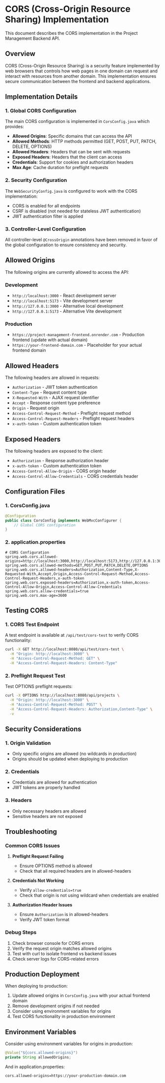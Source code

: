 # CORS (Cross-Origin Resource Sharing) Implementation

This document describes the CORS implementation in the Project Management Backend API.

## Overview

CORS (Cross-Origin Resource Sharing) is a security feature implemented by web browsers that controls how web pages in one domain can request and interact with resources from another domain. This implementation ensures secure communication between the frontend and backend applications.

## Implementation Details

### 1. Global CORS Configuration

The main CORS configuration is implemented in `CorsConfig.java` which provides:

- **Allowed Origins**: Specific domains that can access the API
- **Allowed Methods**: HTTP methods permitted (GET, POST, PUT, PATCH, DELETE, OPTIONS)
- **Allowed Headers**: Headers that can be sent with requests
- **Exposed Headers**: Headers that the client can access
- **Credentials**: Support for cookies and authorization headers
- **Max Age**: Cache duration for preflight requests

### 2. Security Configuration

The `WebSecurityConfig.java` is configured to work with the CORS implementation:

- CORS is enabled for all endpoints
- CSRF is disabled (not needed for stateless JWT authentication)
- JWT authentication filter is applied

### 3. Controller-Level Configuration

All controller-level `@CrossOrigin` annotations have been removed in favor of the global configuration to ensure consistency and security.

## Allowed Origins

The following origins are currently allowed to access the API:

### Development
- `http://localhost:3000` - React development server
- `http://localhost:5173` - Vite development server
- `http://127.0.0.1:3000` - Alternative local development
- `http://127.0.0.1:5173` - Alternative Vite development

### Production
- `https://project-management-frontend.onrender.com` - Production frontend (update with actual domain)
- `https://your-frontend-domain.com` - Placeholder for your actual frontend domain

## Allowed Headers

The following headers are allowed in requests:

- `Authorization` - JWT token authentication
- `Content-Type` - Request content type
- `X-Requested-With` - AJAX request identifier
- `Accept` - Response content type preference
- `Origin` - Request origin
- `Access-Control-Request-Method` - Preflight request method
- `Access-Control-Request-Headers` - Preflight request headers
- `x-auth-token` - Custom authentication token

## Exposed Headers

The following headers are exposed to the client:

- `Authorization` - Response authorization header
- `x-auth-token` - Custom authentication token
- `Access-Control-Allow-Origin` - CORS origin header
- `Access-Control-Allow-Credentials` - CORS credentials header

## Configuration Files

### 1. CorsConfig.java
```java
@Configuration
public class CorsConfig implements WebMvcConfigurer {
    // Global CORS configuration
}
```

### 2. application.properties
```properties
# CORS Configuration
spring.web.cors.allowed-origins=http://localhost:3000,http://localhost:5173,http://127.0.0.1:3000,http://127.0.0.1:5173
spring.web.cors.allowed-methods=GET,POST,PUT,PATCH,DELETE,OPTIONS
spring.web.cors.allowed-headers=Authorization,Content-Type,X-Requested-With,Accept,Origin,Access-Control-Request-Method,Access-Control-Request-Headers,x-auth-token
spring.web.cors.exposed-headers=Authorization,x-auth-token,Access-Control-Allow-Origin,Access-Control-Allow-Credentials
spring.web.cors.allow-credentials=true
spring.web.cors.max-age=3600
```

## Testing CORS

### 1. CORS Test Endpoint
A test endpoint is available at `/api/test/cors-test` to verify CORS functionality:

```bash
curl -X GET http://localhost:8080/api/test/cors-test \
  -H "Origin: http://localhost:3000" \
  -H "Access-Control-Request-Method: GET" \
  -H "Access-Control-Request-Headers: Content-Type"
```

### 2. Preflight Request Test
Test OPTIONS preflight requests:

```bash
curl -X OPTIONS http://localhost:8080/api/projects \
  -H "Origin: http://localhost:3000" \
  -H "Access-Control-Request-Method: POST" \
  -H "Access-Control-Request-Headers: Authorization,Content-Type" \
  -v
```

## Security Considerations

### 1. Origin Validation
- Only specific origins are allowed (no wildcards in production)
- Origins should be updated when deploying to production

### 2. Credentials
- Credentials are allowed for authentication
- JWT tokens are properly handled

### 3. Headers
- Only necessary headers are allowed
- Sensitive headers are not exposed

## Troubleshooting

### Common CORS Issues

1. **Preflight Request Failing**
   - Ensure OPTIONS method is allowed
   - Check that all required headers are in allowed-headers

2. **Credentials Not Working**
   - Verify `allow-credentials=true`
   - Check that origin is not using wildcard when credentials are enabled

3. **Authorization Header Issues**
   - Ensure `Authorization` is in allowed-headers
   - Verify JWT token format

### Debug Steps

1. Check browser console for CORS errors
2. Verify the request origin matches allowed origins
3. Test with curl to isolate frontend vs backend issues
4. Check server logs for CORS-related errors

## Production Deployment

When deploying to production:

1. Update allowed origins in `CorsConfig.java` with your actual frontend domain
2. Remove development origins if not needed
3. Consider using environment variables for origins
4. Test CORS functionality in production environment

## Environment Variables

Consider using environment variables for origins in production:

```java
@Value("${cors.allowed-origins}")
private String allowedOrigins;
```

And in application.properties:
```properties
cors.allowed-origins=https://your-production-domain.com
``` 
